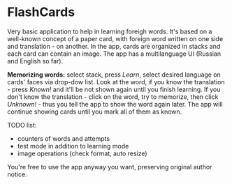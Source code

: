 # FlashCards
Very basic application to help in learning foreigh words. It's based on a well-known concept of a paper card, with foreign word written on one side and translation - on another. In the app, cards are organized in stacks and each card can contain an image. The app has a multilanguage UI (Russian and English so far).

**Memorizing words:** select stack, press _Learn_, select desired language on cards' faces via drop-dow list. Look at the word, if you know the translation - press _Known!_ and it'll be not shown again until you finish learning. If you don't know the translation - click on the word, try to memorize, then click _Unknown!_ - thus you tell the app to show the word again later. The app will continue showing cards until you mark all of them as known. 


TODO list: 
- counters of words and attempts
- test mode in addition to learning mode
- image operations (check format, auto resize)

You're free to use the app anyway you want, preserving original author notice.
